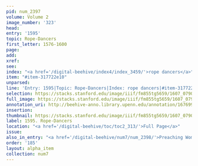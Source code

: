 ```yaml
---
pid: num_2397
volume: Volume 2
image_number: '323'
head:
entry: '1595'
topic: Rope-Dancers
first_letter: 1576-1600
page:
add:
xref:
see:
index: "<a href='/digital-beehive/index4/index_3459/'>rope dancers</a>"
item: "#item-317722e10"
unparsed:
line: 'Entry: 1595|Topic: Rope-Dancers|Index: rope dancers|#item-317722e10'
selection: https://stacks.stanford.edu/image/iiif/fm855tg5659/1607_0790/387,3964,2866,216/full/0/default.jpg
full_image: https://stacks.stanford.edu/image/iiif/fm855tg5659/1607_0790/full/full/0/default.jpg
annotation_uri: http://beehive-anno.library.upenn.edu/annotation/1676993745087
insertion:
thumbnail: https://stacks.stanford.edu/image/iiif/fm855tg5659/1607_0790/387,3964,600,180/250,/0/default.jpg
label: 1595. Rope-Dancers
location: "<a href='/digital-beehive/toc/toc2_313/'>Full Page</a>"
issue:
also_in_entry: "<a href='/digital-beehive/num7/num_2398/'>Preaching Women</a>"
order: '185'
layout: alpha_item
collection: num7
---
```

